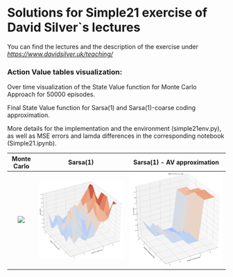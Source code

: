 # Solutions for Simple21 exercise of David Silver`s lectures
You can find the lectures and the description of the exercise under _https://www.davidsilver.uk/teaching/_  

### Action Value tables visualization:

Over time visualization of the State Value function for Monte Carlo Approach for 50000 episodes.  

Final State Value function for Sarsa(1) and Sarsa(1)-coarse coding approximation.  

More details for the implementation and the environment (simple21env.py), as well as MSE errors and lamda differences in the corresponding notebook (Simple21.ipynb).  

| Monte Carlo | Sarsa(1) | Sarsa(1) - AV approximation |
| :---:         |     :---:      |          :---: |
| ![](MC_Qtable.gif)   | ![](Sarsa_Q.png)    | ![](CoarseCoding.png)    |
